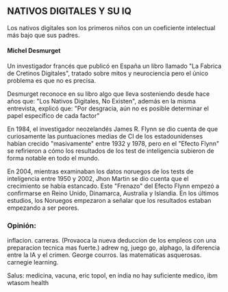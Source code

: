 <!-- 
<h1>Tipos de datos</h1>

<h2>Number</h2>
<p>Representa valores numéricos, ya sean enteros o decimales</p>
<p>
let age = 30;
<br>
let pi = 3.14;
</p>

<h2>String</h2>
<p>Representa una secuencia de caracteres , encerrados entre comillas simples o dobles</p>
<p>let name = "John Doe";
<br>
let message = 'Hola, ¿cómo estás?';
</p> 

 -->

<h2> NATIVOS DIGITALES Y SU IQ</h2>

<p>Los nativos digitales son los primeros niños con un coeficiente intelectual más bajo que sus padres.</p>

<h4>Michel Desmurget</h4>

<p>Un investigador francés que publicó en España un libro llamado "La Fabrica de Cretinos Digitales", tratado sobre mitos y neurociencia pero el único problema es que no es precisa.</p>


<p>Desmurget reconoce en su libro algo que lleva sosteniendo desde hace años que: "Los Nativos Digitales, No Existen", además en la misma entrevista, explicó que: "Por desgracia, aún no es posible determinar el papel específico de cada factor"</p>


<p>En 1984, el investigador  neozelandés James R. Flynn se dio cuenta de que curiosamente las puntuaciones medias de CI de los estadounidenses habían crecido "masivamente" entre 1932 y 1978, pero en el "Efecto Flynn"
se refirieron a cómo los resultados de los test de inteligencia subieron de forma notable en todo el mundo.</p>


<p>En 2004, mientras examinaban los datos noruegos de los tests de inteligencia entre 1950 y 2002, Jhon Martin se dio cuenta que el crecimiento se había estancado. Este "Frenazo" del Efecto Flynn empezó a confirmarse en Reino Unido, Dinamarca, Australia y Islandia. En los últimos estudios, los Noruegos empezaron a señalar que los resultados estaban empezando a ser peores.</p>

<h3>Opinión:</h3>
<p>inflacion. carreras. (Provaoca la nueva deduccion de los empleos  con una preparacion tecnica mas fuerte.)
adrew ng, juego go, alphago, la diferencia entre la IA y el crimen. 
George courros. 
las matematicas asquerosas. carnegie learning. 
</p>
<p>Salus: medicina, vacuna, eric topol, en india no hay suficiente medico, ibm wtasom health</p>

